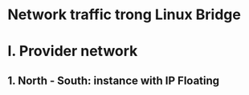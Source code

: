 # Network traffic trong Linux Bridge

# I. Provider network
## 1. North - South: instance with IP Floating